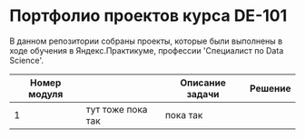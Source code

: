# Портфолио проектов курса DE-101
В данном репозитории собраны проекты, которые были выполнены в ходе обучения в Яндекс.Практикуме, профессии 'Специалист по Data Science'.

Номер модуля || Описание задачи | Решение
------------- |---------------- | ---------------- | -----------------------
1 | тут тоже пока так | пока так
